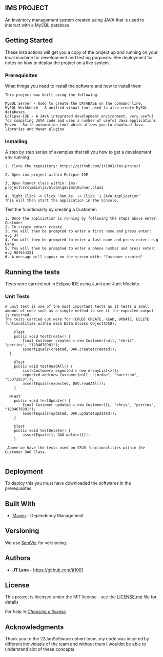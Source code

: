 ## IMS PROJECT

 An Inventory management system created using JAVA that is used to interact with a MySQL database.


## Getting Started

These instructions will get you a copy of the project up and running on your local machine for development and testing purposes. See deployment for notes on how to deploy the project on a live system.

### Prerequisites

What things you need to install the software and how to install them

```
This project was built using the following:

MySQL Server - Used to create the DATABASE on the command line.
MySQL Workbench - A unified visual tool used to also create MySQL databases.
Eclipse-IDE - A JAVA integrated development environment, very useful for compiling JAVA code and uses a number of useful Java applications.
Maven - Build automation tool which allows you to download Java libraries and Maven plugins.
```

### Installing

A step by step series of examples that tell you how to get a development env running

```
1. Clone the repository: https://github.com/jt1001/ims-project

2. Open ims-project within Eclipse IDE

3. Open Runner class within: ims-project\src\main\java\com\qa\ims\Runner.class

4. Right Click -> Click 'Run As' -> Click '1 JAVA Application'
This will then start the application in the Console.

```

Test the functionality by creating a Customer:

```
1. Once the applciation is running by following the steps above enter: Customer
2. To create enter: create
3. You will then be prompted to enter a first name and press enter: e.g JT
4. You will then be prompted to enter a last name and press enter: e.g Lana
5. You will then be prompted to enter a phone number and press enter: e.g 987654321
6. A message will appear on the screen with: "Customer created"
```


## Running the tests

Tests were carried out in Eclipse IDE using Junit and Junit Mockito.

### Unit Tests 


```
A unit test is one of the most important tests as it tests a small amount of code such as a single method to see it the expected output is returned.
The tests carried out were for (CRUD) CREATE, READ, UPDATE, DELETE funtionalities within each Data Access Object(DAO).

 	@Test
	public void testCreate() {
		final Customer created = new Customer(null, "chris", "perrins", "1234678901");
		assertEquals(created, DAO.create(created));
  }
  
   	@Test
	public void testReadAll() {
		List<Customer> expected = new ArrayList<>();
		expected.add(new Customer(null, "jordan", "harrison", "55372850"));
		assertEquals(expected, DAO.readAll());
	}
 
  @Test
	public void testUpdate() {
		final Customer updated = new Customer(1L, "chris", "perrins", "1234678901");
		assertEquals(updated, DAO.update(updated));
	}
 
 	@Test
	public void testDelete() {
		assertEquals(1, DAO.delete(1));
	}
 
 Above we have the tests used on CRUD functionalities within the Customer DAO Class.


```


## Deployment

To deploy this you must have downloaded the softwares in the prerequisites.

## Built With

* [Maven](https://maven.apache.org/) - Dependency Management

## Versioning

We use [SemVer](http://semver.org/) for versioning.

## Authors

* **JT Lana** - https://github.com/jt1001

## License

This project is licensed under the MIT license - see the [LICENSE.md](LICENSE.md) file for details 

*For help in [Choosing a license](https://choosealicense.com/)*

## Acknowledgments

Thank you to the 22JanSoftware cohort team, my code was inspired by different individuals of the team and without them I wouldnt be able to understand alot of these concepts.
